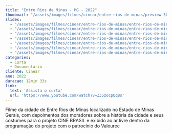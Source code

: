 ```yaml
---
title: "Entre Rios de Minas - MG - 2022"
thumbnail: "/assets/images/filmes/cinear/entre-rios-de-minas/preview-500x350.jpg"
slides:
  - "/assets/images/filmes/cinear/entre-rios-de-minas/entre-rios-de-minas (1).jpg"
  - "/assets/images/filmes/cinear/entre-rios-de-minas/entre-rios-de-minas (2).jpg"
  - "/assets/images/filmes/cinear/entre-rios-de-minas/entre-rios-de-minas (3).jpg"
  - "/assets/images/filmes/cinear/entre-rios-de-minas/entre-rios-de-minas (4).jpg"
  - "/assets/images/filmes/cinear/entre-rios-de-minas/entre-rios-de-minas (5).jpg"
  - "/assets/images/filmes/cinear/entre-rios-de-minas/entre-rios-de-minas (6).jpg"
  - "/assets/images/filmes/cinear/entre-rios-de-minas/entre-rios-de-minas (7).jpg"
categories:
  - Curta
  - Documentário
cliente: Cinear
ano: 2022
duracao: 12min 33s
link:
  text: 'Assista o curta'
  url: 'https://www.youtube.com/watch?v=Z35zocpQq8s'
---
```


Filme da cidade de Entre Rios de Minas localizado no Estado de Minas Gerais, com depoimentos dos moradores sobre a história da cidade e seus costumes para o projeto CINE BRASIL e exibido ao ar livre dentro da programação do projeto com o patrocínio do Valourec
